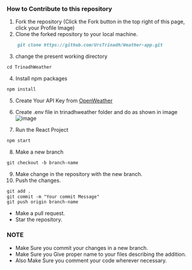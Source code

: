 ### How to Contribute to this repository

1. Fork the repository (Click the Fork button in the top right of this page, click your Profile Image)
2. Clone the forked repository to your local machine.

```markdown
    git clone https://github.com/UrsTrinadh/Weather-app.git
```

3. change the present working directory

```markdown
cd TrinadhWeather
```

4. Install npm packages

```markdown
npm install
```

5. Create Your API Key from <a href= "https://openweathermap.org/">OpenWeather</a>
6. Create .env file in trinadhweather folder and do as shown in image
   ![image](![image](https://github.com/user-attachments/assets/80541cdb-414e-4d2e-b02c-a2dab93c4048)
)

7. Run the React Project

```markdown
npm start
```

8. Make a new branch

```markdown
git checkout -b branch-name
```

9. Make change in the repository with the new branch.
10. Push the changes.

```markdown
git add .
git commit -m "Your commit Message"
git push origin branch-name
```

- Make a pull request.
- Star the repository.

### NOTE

- Make Sure you commit your changes in a new branch.
- Make Sure you Give proper name to your files describing the addition.
- Also Make Sure you comment your code wherever necessary.
